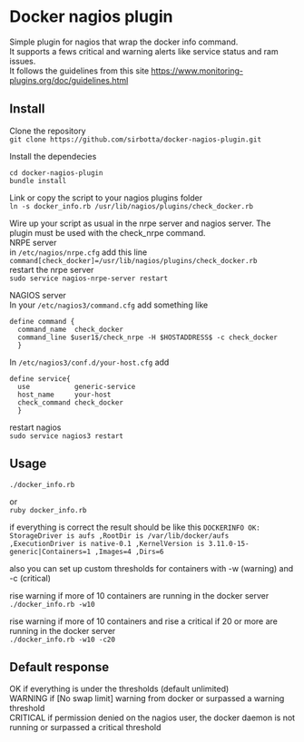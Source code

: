 Docker nagios plugin
====================
Simple plugin for nagios that wrap the docker info command.   
It supports a fews critical and warning alerts like service status and ram issues.   
It follows the guidelines from this site https://www.monitoring-plugins.org/doc/guidelines.html

Install
-------
Clone the repository   
```git clone https://github.com/sirbotta/docker-nagios-plugin.git```

Install the dependecies   
```
cd docker-nagios-plugin
bundle install
```
Link or copy the script to your nagios plugins folder   
```ln -s docker_info.rb /usr/lib/nagios/plugins/check_docker.rb```

Wire up your script as usual in the nrpe server and nagios server. The plugin must be used with the check_nrpe command.  
NRPE server   
in `/etc/nagios/nrpe.cfg` add this line   
`command[check_docker]=/usr/lib/nagios/plugins/check_docker.rb`   
restart the nrpe server   
`sudo service nagios-nrpe-server restart`


NAGIOS server   
In your `/etc/nagios3/command.cfg` add something like
```
define command {
  command_name  check_docker
  command_line $user1$/check_nrpe -H $HOSTADDRESS$ -c check_docker
  }
```

In `/etc/nagios3/conf.d/your-host.cfg` add 
```
define service{
  use           generic-service
  host_name     your-host
  check_command check_docker
  }
```
restart nagios   
`sudo service nagios3 restart`

Usage
-----
`./docker_info.rb`   

or   
`ruby docker_info.rb`

if everything is correct the result should be like this
`DOCKERINFO OK: StorageDriver is aufs ,RootDir is /var/lib/docker/aufs ,ExecutionDriver is native-0.1 ,KernelVersion is 3.11.0-15-generic|Containers=1 ,Images=4 ,Dirs=6`

also you can set up custom thresholds for containers with -w (warning) and -c (critical)   

rise warning if more of 10 containers are running in the docker server   
`./docker_info.rb -w10`

rise warning if more of 10 containers and rise a critical if 20 or more are running in the docker server   
`./docker_info.rb -w10 -c20`

Default response
----------------
OK if everything is under the thresholds (default unlimited)   
WARNING if [No swap limit] warning from docker or surpassed a warning threshold   
CRITICAL if permission denied on the nagios user, the docker daemon is not running or surpassed a critical threshold
